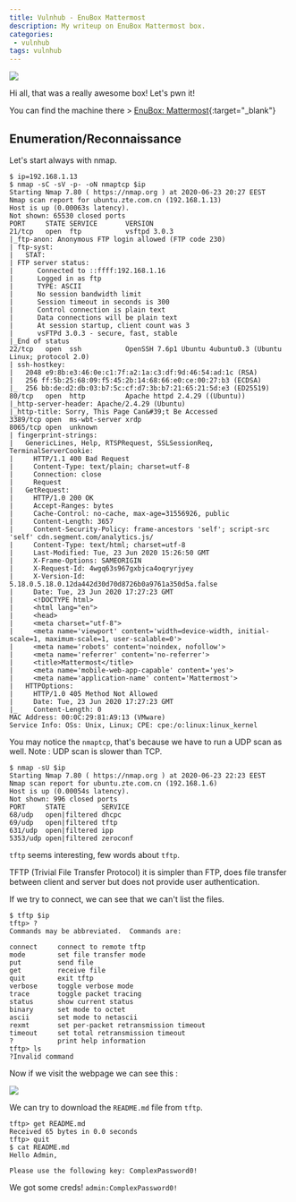 ```yaml
---
title: Vulnhub - EnuBox Mattermost
description: My writeup on EnuBox Mattermost box.
categories:
 - vulnhub
tags: vulnhub
---
```


![](https://www.pngitem.com/pimgs/m/31-312481_mattermost-icon-png-transparent-png.png)

Hi all, that was a really awesome box! Let's pwn it!

You can find the machine there > [EnuBox: Mattermost](https://www.vulnhub.com/entry/enubox-mattermost,414/){:target="_blank"}

## Enumeration/Reconnaissance

Let's start always with nmap.

```
$ ip=192.168.1.13
$ nmap -sC -sV -p- -oN nmaptcp $ip
Starting Nmap 7.80 ( https://nmap.org ) at 2020-06-23 20:27 EEST
Nmap scan report for ubuntu.zte.com.cn (192.168.1.13)
Host is up (0.00063s latency).
Not shown: 65530 closed ports
PORT     STATE SERVICE       VERSION
21/tcp   open  ftp           vsftpd 3.0.3
|_ftp-anon: Anonymous FTP login allowed (FTP code 230)
| ftp-syst: 
|   STAT: 
| FTP server status:
|      Connected to ::ffff:192.168.1.16
|      Logged in as ftp
|      TYPE: ASCII
|      No session bandwidth limit
|      Session timeout in seconds is 300
|      Control connection is plain text
|      Data connections will be plain text
|      At session startup, client count was 3
|      vsFTPd 3.0.3 - secure, fast, stable
|_End of status
22/tcp   open  ssh           OpenSSH 7.6p1 Ubuntu 4ubuntu0.3 (Ubuntu Linux; protocol 2.0)
| ssh-hostkey: 
|   2048 e9:8b:e3:46:0e:c1:7f:a2:1a:c3:df:9d:46:54:ad:1c (RSA)
|   256 ff:5b:25:68:09:f5:45:2b:14:68:66:e0:ce:00:27:b3 (ECDSA)
|_  256 bb:de:d2:db:03:b7:5c:cf:d7:3b:b7:21:65:21:5d:e3 (ED25519)
80/tcp   open  http          Apache httpd 2.4.29 ((Ubuntu))
|_http-server-header: Apache/2.4.29 (Ubuntu)
|_http-title: Sorry, This Page Can&#39;t Be Accessed
3389/tcp open  ms-wbt-server xrdp
8065/tcp open  unknown
| fingerprint-strings: 
|   GenericLines, Help, RTSPRequest, SSLSessionReq, TerminalServerCookie: 
|     HTTP/1.1 400 Bad Request
|     Content-Type: text/plain; charset=utf-8
|     Connection: close
|     Request
|   GetRequest: 
|     HTTP/1.0 200 OK
|     Accept-Ranges: bytes
|     Cache-Control: no-cache, max-age=31556926, public
|     Content-Length: 3657
|     Content-Security-Policy: frame-ancestors 'self'; script-src 'self' cdn.segment.com/analytics.js/
|     Content-Type: text/html; charset=utf-8
|     Last-Modified: Tue, 23 Jun 2020 15:26:50 GMT
|     X-Frame-Options: SAMEORIGIN
|     X-Request-Id: 4wgq63s967gxbjca4oqryrjyey
|     X-Version-Id: 5.18.0.5.18.0.12da442d30d70d8726b0a9761a350d5a.false
|     Date: Tue, 23 Jun 2020 17:27:23 GMT
|     <!DOCTYPE html>
|     <html lang="en">
|     <head>
|     <meta charset="utf-8">
|     <meta name='viewport' content='width=device-width, initial-scale=1, maximum-scale=1, user-scalable=0'>
|     <meta name='robots' content='noindex, nofollow'>
|     <meta name='referrer' content='no-referrer'>
|     <title>Mattermost</title>
|     <meta name='mobile-web-app-capable' content='yes'>
|     <meta name='application-name' content='Mattermost'>
|   HTTPOptions: 
|     HTTP/1.0 405 Method Not Allowed
|     Date: Tue, 23 Jun 2020 17:27:23 GMT
|_    Content-Length: 0
MAC Address: 00:0C:29:81:A9:13 (VMware)
Service Info: OSs: Unix, Linux; CPE: cpe:/o:linux:linux_kernel
```

You may notice the `nmaptcp`, that's because we have to run a UDP scan as well. Note : UDP scan is slower than TCP.

```
$ nmap -sU $ip
Starting Nmap 7.80 ( https://nmap.org ) at 2020-06-23 22:23 EEST
Nmap scan report for ubuntu.zte.com.cn (192.168.1.6)
Host is up (0.00054s latency).
Not shown: 996 closed ports
PORT     STATE         SERVICE
68/udp   open|filtered dhcpc
69/udp   open|filtered tftp
631/udp  open|filtered ipp
5353/udp open|filtered zeroconf
```

`tftp` seems interesting, few words about `tftp`.

TFTP (Trivial File Transfer Protocol) it is simpler than FTP, does file transfer between client and server but does not provide user authentication.

If we try to connect, we can see that we can't list the files.

```
$ tftp $ip
tftp> ?
Commands may be abbreviated.  Commands are:

connect 	connect to remote tftp
mode    	set file transfer mode
put     	send file
get     	receive file
quit    	exit tftp
verbose 	toggle verbose mode
trace   	toggle packet tracing
status  	show current status
binary  	set mode to octet
ascii   	set mode to netascii
rexmt   	set per-packet retransmission timeout
timeout 	set total retransmission timeout
?       	print help information
tftp> ls
?Invalid command
```

Now if we visit the webpage we can see this :

![](https://i.imgur.com/aWPbryI.png)

We can try to download the `README.md` file from `tftp`.

```
tftp> get README.md
Received 65 bytes in 0.0 seconds
tftp> quit
$ cat README.md 
Hello Admin,

Please use the following key: ComplexPassword0!
```

We got some creds! `admin:ComplexPassword0!`
